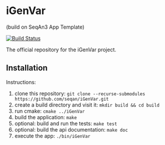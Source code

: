 # iGenVar
(build on SeqAn3 App Template)

[![Build Status](https://github.com/seqan/app-template/workflows/App%20CI/badge.svg)](https://github.com/seqan/app-template/actions?query=branch%3Amaster+workflow%3A%22App+CI%22)

The official repository for the iGenVar project.

## Installation

Instructions:
1. clone this repository: `git clone --recurse-submodules https://github.com/seqan/iGenVar.git`
2. create a build directory and visit it: `mkdir build && cd build`
3. run cmake: `cmake ../iGenVar`
4. build the application: `make`
5. optional: build and run the tests: `make test`
6. optional: build the api documentation: `make doc`
7. execute the app: `./bin/iGenVar`
